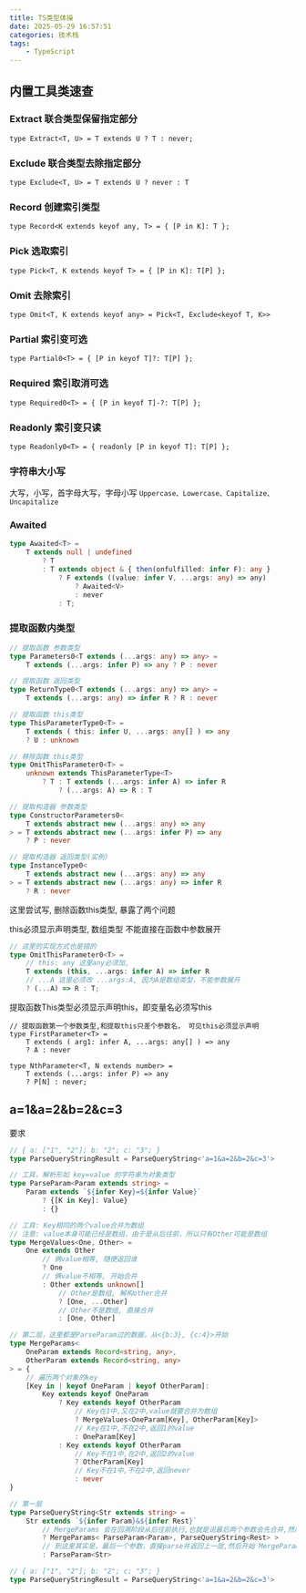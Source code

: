```yaml
---
title: TS类型体操
date: 2025-05-29 16:57:51
categories: 技术栈
tags: 
    - TypeScript
---
```



## 内置工具类速查

### Extract 联合类型保留指定部分
`type Extract<T, U> = T extends U ? T : never;`

### Exclude 联合类型去除指定部分
`type Exclude<T, U> = T extends U ? never : T`

### Record 创建索引类型
`type Record<K extends keyof any, T> = { [P in K]: T };`

### Pick 选取索引
`type Pick<T, K extends keyof T> = { [P in K]: T[P] };`

### Omit 去除索引
`type Omit<T, K extends keyof any> = Pick<T, Exclude<keyof T, K>>`

### Partial 索引变可选
`type Partial0<T> = { [P in keyof T]?: T[P] };`

### Required 索引取消可选
`type Required0<T> = { [P in keyof T]-?: T[P] };`

### Readonly 索引变只读
`type Readonly0<T> = { readonly [P in keyof T]: T[P] };`

### 字符串大小写
大写，小写，首字母大写，字母小写
`Uppercase、Lowercase、Capitalize、Uncapitalize`

### Awaited
```ts
type Awaited<T> =
    T extends null | undefined
        ? T 
        : T extends object & { then(onfulfilled: infer F): any }
            ? F extends ((value: infer V, ...args: any) => any)
                ? Awaited<V>
                : never 
            : T;
```

### 提取函数内类型
```ts
// 提取函数 参数类型
type Parameters0<T extends (...args: any) => any> =
    T extends (...args: infer P) => any ? P : never

// 提取函数 返回类型
type ReturnType0<T extends (...args: any) => any> =
    T extends (...args: any) => infer R ? R : never

// 提取函数 this类型
type ThisParameterType0<T> =
    T extends ( this: infer U, ...args: any[] ) => any
    ? U : unknown

// 移除函数 this类型
type OmitThisParameter0<T> =
    unknown extends ThisParameterType<T>
        ? T : T extends (...args: infer A) => infer R
            ? (...args: A) => R : T

// 提取构造器 参数类型
type ConstructorParameters0<
    T extends abstract new (...args: any) => any
> = T extends abstract new (...args: infer P) => any
    ? P : never

// 提取构造器 返回类型(实例)
type InstanceType0<
    T extends abstract new (...args: any) => any
> = T extends abstract new (...args: any) => infer R
    ? R : never
```

这里尝试写, 删除函数this类型, 暴露了两个问题

this必须显示声明类型, 数组类型 不能直接在函数中参数展开
```ts
// 这里的实现方式也是错的
type OmitThisParameter0<T> =
    // this: any 这里any必须加, 
    T extends (this, ...args: infer A) => infer R
    // ...A 这里必须改 ...args:A, 因为A是数组类型，不能参数展开
    ? (...A) => R : T; 
```

提取函数This类型必须显示声明this，即变量名必须写this
```TS
// 提取函数第一个参数类型,和提取this只差个参数名， 可见this必须显示声明
type FirstParameter<T> =
    T extends ( arg1: infer A, ...args: any[] ) => any
    ? A : never

type NthParameter<T, N extends number> =
    T extends (...args: infer P) => any
    ? P[N] : never;
```


## a=1&a=2&b=2&c=3

要求
```ts
// { a: ["1", "2"]; b: "2"; c: "3"; }
type ParseQueryStringResult = ParseQueryString<'a=1&a=2&b=2&c=3'>
```

```ts
// 工具，解析形如 key=value 的字符串为对象类型
type ParseParam<Param extends string> =
    Param extends `${infer Key}=${infer Value}`
        ? {[K in Key]: Value}
        : {}

// 工具: Key相同的两个value合并为数组
// 注意: value本身可能已经是数组，由于是从后往前，所以只有Other可能是数组
type MergeValues<One, Other> =
    One extends Other
        // 俩value相等, 随便返回谁
        ? One
        // 俩value不相等, 开始合并
        : Other extends unknown[]
            // Other是数组, 解构other合并
            ? [One, ...Other]
            // Other不是数组, 直接合并
            : [One, Other]

// 第二层，这里都是ParseParam过的数据，从<{b:3}, {c:4}>开始
type MergeParams<
    OneParam extends Record<string, any>,
    OtherParam extends Record<string, any>
> = {
    // 遍历两个对象的key
    [Key in | keyof OneParam | keyof OtherParam]:
        Key extends keyof OneParam
            ? Key extends keyof OtherParam
                // Key在1中,又在2中,value就要合并为数组
                ? MergeValues<OneParam[Key], OtherParam[Key]>
                // Key在1中,不在2中,返回1的value
                : OneParam[Key]
            : Key extends keyof OtherParam
                // Key不在1中,在2中,返回2的value
                ? OtherParam[Key]
                // Key不在1中,不在2中,返回never
                : never
}

// 第一层
type ParseQueryString<Str extends string> =
    Str extends `${infer Param}&${infer Rest}`
        // MergeParams 会在回溯阶段从后往前执行,也就是说最后两个参数会先合并,然后往前推
        ? MergeParams< ParseParam<Param>, ParseQueryString<Rest> >
        // 到这里其实是，最后一个参数，直接parse并返回上一层,然后开始 MergeParams
        : ParseParam<Str>

// { a: ["1", "2"]; b: "2"; c: "3"; }
type ParseQueryStringResult = ParseQueryString<'a=1&a=2&b=2&c=3'>
```